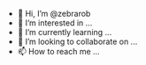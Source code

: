 - 👋 Hi, I’m @zebrarob
- 👀 I’m interested in ...
- 🌱 I’m currently learning ...
- 💞️ I’m looking to collaborate on ...
- 📫 How to reach me ...

<!---
zebrarob/zebrarob is a ✨ special ✨ repository because its `README.md` (this file) appears on your GitHub profile.
You can click the Preview link to take a look at your changes.
---
